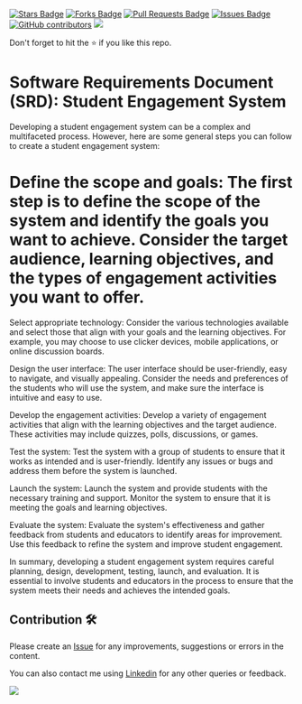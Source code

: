 <a href="https://github.com/drshahizan/software-engineering/stargazers"><img src="https://img.shields.io/github/stars/drshahizan/software-engineering" alt="Stars Badge"/></a>
<a href="https://github.com/drshahizan/software-engineering/network/members"><img src="https://img.shields.io/github/forks/drshahizan/software-engineering" alt="Forks Badge"/></a>
<a href="https://github.com/drshahizan/software-engineering/pulls"><img src="https://img.shields.io/github/issues-pr/drshahizan/software-engineering" alt="Pull Requests Badge"/></a>
<a href="https://github.com/drshahizan/software-engineering"><img src="https://img.shields.io/github/issues/drshahizan/software-engineering" alt="Issues Badge"/></a>
<a href="https://github.com/drshahizan/software-engineering/graphs/contributors"><img alt="GitHub contributors" src="https://img.shields.io/github/contributors/drshahizan/software-engineering?color=2b9348"></a>
![](https://visitor-badge.glitch.me/badge?page_id=drshahizan/software-engineering)

Don't forget to hit the :star: if you like this repo.

# Software Requirements Document (SRD): Student Engagement System
Developing a student engagement system can be a complex and multifaceted process. However, here are some general steps you can follow to create a student engagement system:

# Define the scope and goals: The first step is to define the scope of the system and identify the goals you want to achieve. Consider the target audience, learning objectives, and the types of engagement activities you want to offer.

Select appropriate technology: Consider the various technologies available and select those that align with your goals and the learning objectives. For example, you may choose to use clicker devices, mobile applications, or online discussion boards.

Design the user interface: The user interface should be user-friendly, easy to navigate, and visually appealing. Consider the needs and preferences of the students who will use the system, and make sure the interface is intuitive and easy to use.

Develop the engagement activities: Develop a variety of engagement activities that align with the learning objectives and the target audience. These activities may include quizzes, polls, discussions, or games.

Test the system: Test the system with a group of students to ensure that it works as intended and is user-friendly. Identify any issues or bugs and address them before the system is launched.

Launch the system: Launch the system and provide students with the necessary training and support. Monitor the system to ensure that it is meeting the goals and learning objectives.

Evaluate the system: Evaluate the system's effectiveness and gather feedback from students and educators to identify areas for improvement. Use this feedback to refine the system and improve student engagement.

In summary, developing a student engagement system requires careful planning, design, development, testing, launch, and evaluation. It is essential to involve students and educators in the process to ensure that the system meets their needs and achieves the intended goals.


## Contribution 🛠️
Please create an [Issue](https://github.com/drshahizan/software-engineering/issues) for any improvements, suggestions or errors in the content.

You can also contact me using [Linkedin](https://www.linkedin.com/in/drshahizan/) for any other queries or feedback.

![](https://visitor-badge.glitch.me/badge?page_id=drshahizan)



